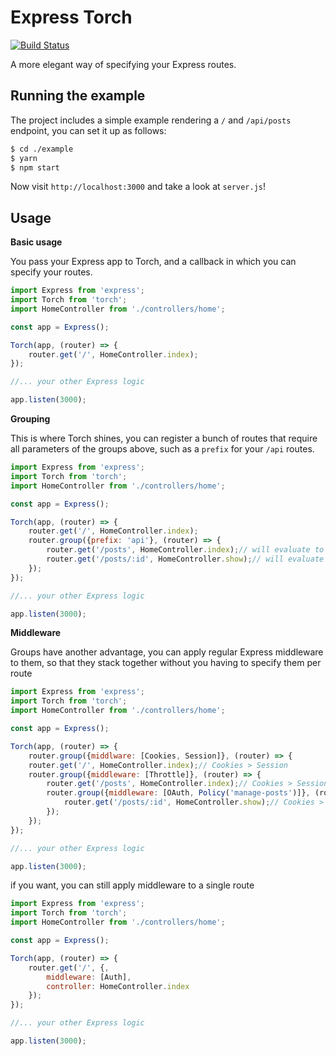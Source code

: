 Express Torch
=====

[![Build Status](https://travis-ci.org/JBlaak/Torch.svg?branch=master)](https://travis-ci.org/JBlaak/Torch)

A more elegant way of specifying your Express routes.

Running the example
-----

The project includes a simple example rendering a `/` and `/api/posts` endpoint,
you can set it up as follows:

```bash
$ cd ./example
$ yarn
$ npm start
```

Now visit `http://localhost:3000` and take a look at `server.js`!

Usage
-----

__Basic usage__

You pass your Express app to Torch, and a callback in which you can 
specify your routes.

```js
import Express from 'express';
import Torch from 'torch';
import HomeController from './controllers/home';

const app = Express();

Torch(app, (router) => {
    router.get('/', HomeController.index);
});

//... your other Express logic

app.listen(3000);
```

__Grouping__

This is where Torch shines, you can register a bunch of routes
that require all parameters of the groups above, such as a `prefix` for
your `/api` routes.

```js
import Express from 'express';
import Torch from 'torch';
import HomeController from './controllers/home';

const app = Express();

Torch(app, (router) => {
    router.get('/', HomeController.index);
    router.group({prefix: 'api'}, (router) => {
        router.get('/posts', HomeController.index);// will evaluate to /api/posts
        router.get('/posts/:id', HomeController.show);// will evaluate to /api/posts/:id
    });
});

//... your other Express logic

app.listen(3000);
```

__Middleware__

Groups have another advantage, you can apply regular Express middleware to them,
so that they stack together without you having to specify them per route

```js
import Express from 'express';
import Torch from 'torch';
import HomeController from './controllers/home';

const app = Express();

Torch(app, (router) => {
    router.group({middlware: [Cookies, Session]}, (router) => {
    router.get('/', HomeController.index);// Cookies > Session
    router.group({middleware: [Throttle]}, (router) => {
        router.get('/posts', HomeController.index);// Cookies > Session > Throttle
        router.group({middleware: [OAuth, Policy('manage-posts')]}, (router) => {
            router.get('/posts/:id', HomeController.show);// Cookies > Session > Throttle > OAuth > Policy('manage-posts')
        });
    });
});

//... your other Express logic

app.listen(3000);
```

if you want, you can still apply middleware to a single route

```js
import Express from 'express';
import Torch from 'torch';
import HomeController from './controllers/home';

const app = Express();

Torch(app, (router) => {
    router.get('/', {,
        middleware: [Auth],
        controller: HomeController.index
    });
});

//... your other Express logic

app.listen(3000);
```
